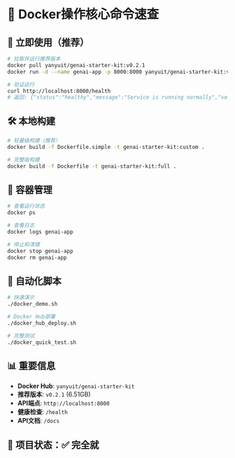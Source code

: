 # 🚀 Docker操作核心命令速查

## 🎯 立即使用（推荐）

```bash
# 拉取并运行推荐版本
docker pull yanyuit/genai-starter-kit:v0.2.1
docker run -d --name genai-app -p 8000:8000 yanyuit/genai-starter-kit:v0.2.1

# 验证运行
curl http://localhost:8000/health
# 返回: {"status":"healthy","message":"Service is running normally","version":"0.2.0"}
```

## 🛠 本地构建

```bash
# 轻量级构建（推荐）
docker build -f Dockerfile.simple -t genai-starter-kit:custom .

# 完整版构建
docker build -f Dockerfile -t genai-starter-kit:full .
```

## 🔧 容器管理

```bash
# 查看运行状态
docker ps

# 查看日志
docker logs genai-app

# 停止和清理
docker stop genai-app
docker rm genai-app
```

## 🎪 自动化脚本

```bash
# 快速演示
./docker_demo.sh

# Docker Hub部署
./docker_hub_deploy.sh

# 完整测试
./docker_quick_test.sh
```

## 📊 重要信息

- **Docker Hub**: `yanyuit/genai-starter-kit`
- **推荐版本**: `v0.2.1` (6.51GB)
- **API端点**: `http://localhost:8000`
- **健康检查**: `/health`
- **API文档**: `/docs`

## 🎉 项目状态：✅ 完全就

